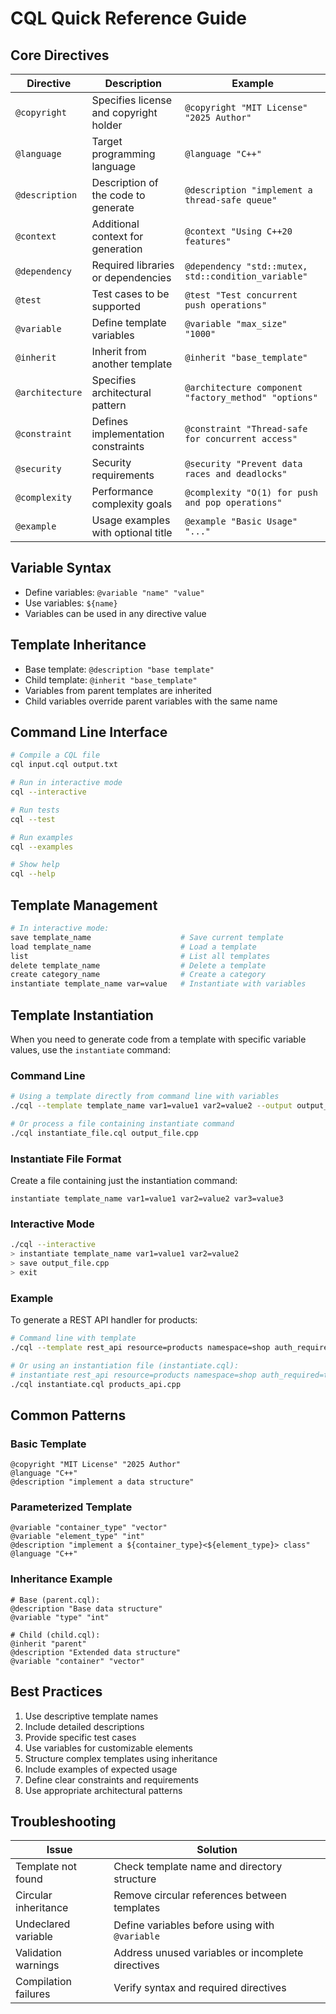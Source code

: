 # CQL Quick Reference Guide

## Core Directives

| Directive | Description | Example |
|-----------|-------------|---------|
| `@copyright` | Specifies license and copyright holder | `@copyright "MIT License" "2025 Author"` |
| `@language` | Target programming language | `@language "C++"` |
| `@description` | Description of the code to generate | `@description "implement a thread-safe queue"` |
| `@context` | Additional context for generation | `@context "Using C++20 features"` |
| `@dependency` | Required libraries or dependencies | `@dependency "std::mutex, std::condition_variable"` |
| `@test` | Test cases to be supported | `@test "Test concurrent push operations"` |
| `@variable` | Define template variables | `@variable "max_size" "1000"` |
| `@inherit` | Inherit from another template | `@inherit "base_template"` |
| `@architecture` | Specifies architectural pattern | `@architecture component "factory_method" "options"` |
| `@constraint` | Defines implementation constraints | `@constraint "Thread-safe for concurrent access"` |
| `@security` | Security requirements | `@security "Prevent data races and deadlocks"` |
| `@complexity` | Performance complexity goals | `@complexity "O(1) for push and pop operations"` |
| `@example` | Usage examples with optional title | `@example "Basic Usage" "..."` |

## Variable Syntax

- Define variables: `@variable "name" "value"`
- Use variables: `${name}`
- Variables can be used in any directive value

## Template Inheritance

- Base template: `@description "base template"`
- Child template: `@inherit "base_template"`
- Variables from parent templates are inherited
- Child variables override parent variables with the same name

## Command Line Interface

```bash
# Compile a CQL file
cql input.cql output.txt

# Run in interactive mode
cql --interactive

# Run tests
cql --test

# Run examples
cql --examples

# Show help
cql --help
```

## Template Management

```bash
# In interactive mode:
save template_name                    # Save current template
load template_name                    # Load a template
list                                  # List all templates
delete template_name                  # Delete a template
create category_name                  # Create a category
instantiate template_name var=value   # Instantiate with variables
```

## Template Instantiation

When you need to generate code from a template with specific variable values, use the `instantiate` command:

### Command Line

```bash
# Using a template directly from command line with variables
./cql --template template_name var1=value1 var2=value2 --output output_file.cpp

# Or process a file containing instantiate command
./cql instantiate_file.cql output_file.cpp
```

### Instantiate File Format

Create a file containing just the instantiation command:

```
instantiate template_name var1=value1 var2=value2 var3=value3
```

### Interactive Mode

```bash
./cql --interactive
> instantiate template_name var1=value1 var2=value2
> save output_file.cpp
> exit
```

### Example

To generate a REST API handler for products:

```bash
# Command line with template
./cql --template rest_api resource=products namespace=shop auth_required=true --output products_api.cpp

# Or using an instantiation file (instantiate.cql):
# instantiate rest_api resource=products namespace=shop auth_required=true
./cql instantiate.cql products_api.cpp
```

## Common Patterns

### Basic Template
```
@copyright "MIT License" "2025 Author"
@language "C++"
@description "implement a data structure"
```

### Parameterized Template
```
@variable "container_type" "vector"
@variable "element_type" "int"
@description "implement a ${container_type}<${element_type}> class"
@language "C++"
```

### Inheritance Example
```
# Base (parent.cql):
@description "Base data structure"
@variable "type" "int"

# Child (child.cql):
@inherit "parent"
@description "Extended data structure"
@variable "container" "vector"
```

## Best Practices

1. Use descriptive template names
2. Include detailed descriptions
3. Provide specific test cases
4. Use variables for customizable elements
5. Structure complex templates using inheritance
6. Include examples of expected usage
7. Define clear constraints and requirements
8. Use appropriate architectural patterns

## Troubleshooting

| Issue | Solution |
|-------|----------|
| Template not found | Check template name and directory structure |
| Circular inheritance | Remove circular references between templates |
| Undeclared variable | Define variables before using with `@variable` |
| Validation warnings | Address unused variables or incomplete directives |
| Compilation failures | Verify syntax and required directives |
